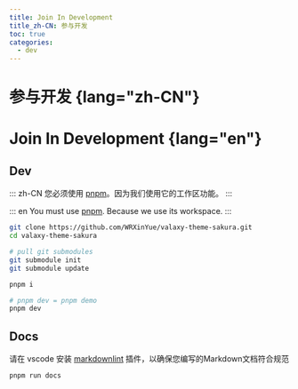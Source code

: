 ```yaml
---
title: Join In Development
title_zh-CN: 参与开发
toc: true
categories:
  - dev
---
```


# 参与开发 {lang="zh-CN"}

# Join In Development {lang="en"}

## Dev

::: zh-CN
您必须使用 [pnpm](https://pnpm.io/)。因为我们使用它的工作区功能。
:::

::: en
You must use [pnpm](https://pnpm.io/). Because we use its workspace.
:::

```bash
git clone https://github.com/WRXinYue/valaxy-theme-sakura.git
cd valaxy-theme-sakura

# pull git submodules
git submodule init
git submodule update

pnpm i

# pnpm dev = pnpm demo
pnpm dev
```

## Docs

请在 vscode 安装 [markdownlint](https://marketplace.visualstudio.com/items?itemName=DavidAnson.vscode-markdownlint) 插件，以确保您编写的Markdown文档符合规范

```bash
pnpm run docs
```
